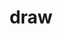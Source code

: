 ---
draft: false
title: draw
content:
  id: draw
  name: draw
  logo: /images/development/dev-tools/draw/logo.png
  website: https://www.drawio.com/
  iframe_website: /website-iframe/development/dev-tools/draw
  dashboardImage: /images/development/dev-tools/draw/screenshot-1.png
  short_description: draw.io is a JavaScript, client-side editor for general diagramming.
  description: draw.io is a JavaScript, client-side editor for general diagramming. this project is a configurable diagramming/whiteboarding visualization application.
  features:
    - title: Diagram wherever you want
      description: "Use whichever cloud platform you prefer to store your diagram files: Google Drive, Microsoft OneDrive, DropBox, GitHub/GitLab, in your browser, or on your device."
    - title: Integrate diagrams with other software
      description: Store and work with diagrams in Atlassian Confluence and Jira with our draw.io apps, available from the Atlassian Marketplace. External collaborators don’t need to join your instance, they can view and edit diagram files that you share with them using our online editor - no account or diagram format conversion is needed.
    - title: Collaborate in real-time with shared cursors
      description: Multiple editors see changes synchronized in real-time using Google Drive or Microsoft OneDrive, DropBox, and draw.io in Confluence.
    - title: Create a wide range of diagrams
      description: "Our shape libraries let you create whatever type of diagram you need:"
  screenshots:
    - /images/development/dev-tools/draw/screenshot-1.png
    - /images/development/dev-tools/draw/screenshot-2.png
---